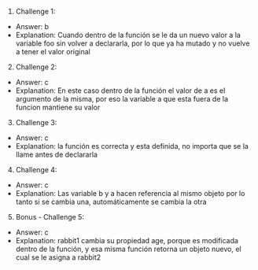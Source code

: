 1. Challenge 1:
  - Answer: b
  - Explanation: Cuando dentro de la función se le da un nuevo valor a la variable foo sin volver a declararla, por lo que ya ha mutado y no vuelve a tener el valor original


2. Challenge 2:
  - Answer: c
  - Explanation: En este caso dentro de la función el valor de a es el argumento de la misma, por eso la variable a que esta fuera de la funcion mantiene su valor


3. Challenge 3:
  - Answer: c
  - Explanation: la función es correcta y esta definida, no importa que se la llame antes de declararla


4. Challenge 4:
  - Answer: c
  - Explanation: Las variable b y a hacen referencia al mismo objeto por lo tanto si se cambia una, automáticamente se cambia la otra


5. Bonus - Challenge 5:
  - Answer: c
  - Explanation: rabbit1 cambia su propiedad age, porque es modificada dentro de la función, y esa misma función retorna un objeto nuevo, el cual se le asigna a rabbit2
